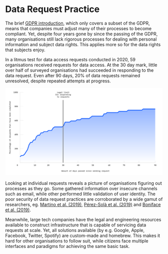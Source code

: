 # Data Request Practice

The brief [GDPR introduction](gdpr-and-data-requests.md), which only covers a subset of the GDPR, means that companies must adjust many of their processes to become compliant. Yet, despite four years gone by since the passing of the GDPR, many organisations still lack rigorous processes for dealing with personal information and subject data rights. This applies more so for the data rights that subjects enjoy.

In a litmus test for data access requests conducted in 2020, 59 organisations received requests for data access. At the 30 day mark, little over half of surveyed organisations had succeeded in responding to the data request. Even after 90 days, 20% of data requests remained unresolved, despite repeated attempts at progress.

![](../.gitbook/assets/artboard-1-4x%20%281%29.png)

Looking at individual requests reveals a picture of organisations figuring out processes as they go. Some gathered information over insecure channels such as email, while other performed little validation of user identity. The poor security of data request practices are corroborated by a wide gamut of researchers, eg. [Martino et al. \(2019\)](https://dl.acm.org/doi/10.5555/3361476.3361504), [Pérez-Solà et al. \(2019\)](https://doi.org/10.1007/978-3-030-31500-9_5) and [Boniface et al. \(2019\)](https://doi.org/10.1007/978-3-030-21752-5_12).

Meanwhile, large tech companies have the legal and engineering resources available to construct infrastructure that is capable of servicing data requests at scale. Yet, all solutions available \(by e.g. Google, Apple, Facebook, Twitter, Spotify\) are custom-made and homebrew. This makes it hard for other organisations to follow suit, while citizens face multiple interfaces and paradigms for achieving the same basic task.

